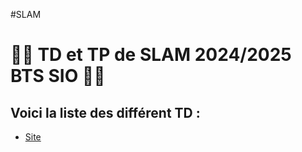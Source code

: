 #SLAM

<h1>👨‍💻 TD et TP de SLAM 2024/2025 BTS SIO 👨‍💻</h1>

<h2>Voici la liste des différent TD :</h2>

- [Site](Site/Xampp/docs)
